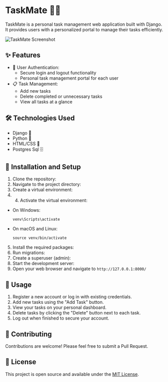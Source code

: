 # TaskMate 📝✅

TaskMate is a personal task management web application built with Django. It provides users with a personalized portal to manage their tasks efficiently.

![TaskMate Screenshot](screenshot_url_here)

## ✨ Features

- 🔐 User Authentication:
  - Secure login and logout functionality
  - Personal task management portal for each user
- 📋 Task Management:
  - Add new tasks
  - Delete completed or unnecessary tasks
  - View all tasks at a glance

## 🛠️ Technologies Used

- Django 🐍
- Python 🐍
- HTML/CSS 🎨
- Postgres Sql 🗄️

## 🚀 Installation and Setup

1. Clone the repository:
2. Navigate to the project directory:
3. Create a virtual environment:
4. 4. Activate the virtual environment:
- On Windows:
  ```
  venv\Scripts\activate
  ```
- On macOS and Linux:
  ```
  source venv/bin/activate
  ```

5. Install the required packages:
6. Run migrations:
7. Create a superuser (admin):
8. Start the development server:
9. Open your web browser and navigate to `http://127.0.0.1:8000/`

## 📖 Usage

1. Register a new account or log in with existing credentials.
2. Add new tasks using the "Add Task" button.
3. View your tasks on your personal dashboard.
4. Delete tasks by clicking the "Delete" button next to each task.
5. Log out when finished to secure your account.

## 🤝 Contributing

Contributions are welcome! Please feel free to submit a Pull Request.

## 📄 License

This project is open source and available under the [MIT License](LICENSE).
